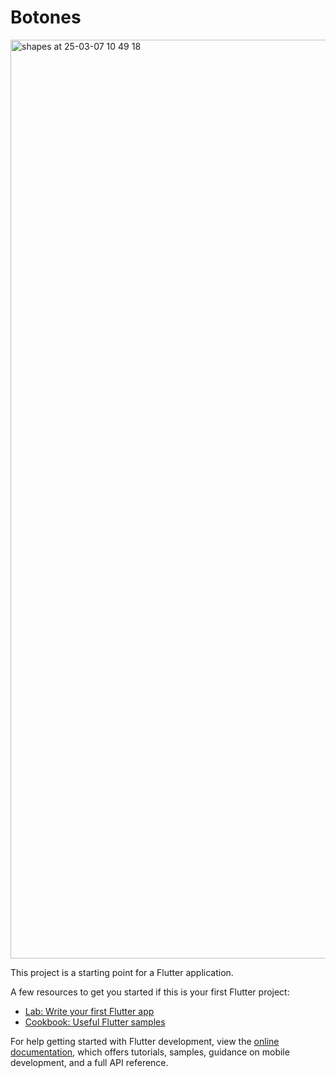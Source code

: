 # Botones

<img width="1470" alt="shapes at 25-03-07 10 49 18" src="https://github.com/user-attachments/assets/17b71cbb-61d4-4ea4-96ab-84c2e409df70" />


This project is a starting point for a Flutter application.

A few resources to get you started if this is your first Flutter project:

- [Lab: Write your first Flutter app](https://docs.flutter.dev/get-started/codelab)
- [Cookbook: Useful Flutter samples](https://docs.flutter.dev/cookbook)

For help getting started with Flutter development, view the
[online documentation](https://docs.flutter.dev/), which offers tutorials,
samples, guidance on mobile development, and a full API reference.
